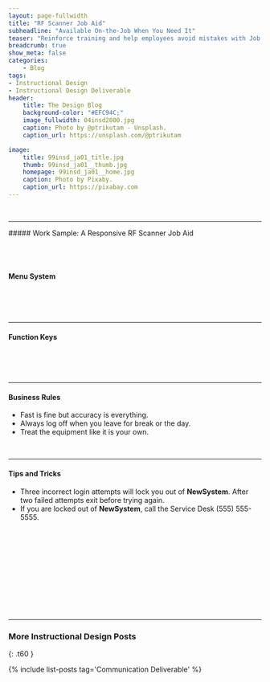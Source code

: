 ```yaml
---
layout: page-fullwidth
title: "RF Scanner Job Aid"
subheadline: "Available On-the-Job When You Need It"
teaser: "Reinforce training and help employees avoid mistakes with Job Aids."
breadcrumb: true
show_meta: false
categories:
    - Blog
tags:
- Instructional Design
- Instructional Design Deliverable
header:
    title: The Design Blog
    background-color: "#EFC94C;"
    image_fullwidth: 04insd2000.jpg
    caption: Photo by @ptrikutam - Unsplash.
    caption_url: https://unsplash.com/@ptrikutam

image:
    title: 99insd_ja01_title.jpg
    thumb: 99insd_ja01__thumb.jpg
    homepage: 99insd_ja01__home.jpg
    caption: Photo by Pixaby.
    caption_url: https://pixabay.com
---
```

<br>
<hr>
##### Work Sample: A Responsive RF Scanner Job Aid
<br>
<!-- 4 Poster Formats: phone, portrait, landscape, Plasma -->

<!-- phone, portrait, landscape, Plasma -->
<div class="show-for-small-only">
  <img src="{{ site.urlimg }}99insd_ja01_phone_header.jpg" style="margin: 25px 0px 25px 0px" alt="">

  <h4>Menu System</h4>
  <img src="{{ site.urlimg }}99insd_ja01_phone01.jpg" style="margin: 25px 0px 25px 0px" alt="">
  <br>
  <hr>

  <h4>Function Keys</h4>
  <img src="{{ site.urlimg }}99insd_ja01_phone02.jpg" style="margin: 25px 0px 25px 0px" alt="">
  <br>
  <hr>

  <h4>Business Rules</h4>
  <ul>
    <li>Fast is fine but accuracy is everything.</li>
    <li>Always log off when you leave for break or the day.</li>
    <li>Treat the equipment like it is your own.</li>
  </ul>
  <br>
  <hr>
  
  <h4>Tips and Tricks</h4>
  <ul>
    <li>Three incorrect login attempts will lock you out of <b>NewSystem</b>. After two failed attempts exit before trying again.</li>
    <li>If you are locked out of <b>NewSystem</b>, call the Service Desk (555) 555-5555.</li>
  </ul>
</div>

<!-- portrait -->
<div class="show-for-medium-only"><img src="{{ site.urlimg }}99insd_ja01_portrait.jpg" style="margin: 25px 0px 25px 0px" alt=""></div>

<!-- landscape -->
<div class="show-for-large-only"><img src="{{ site.urlimg }}99insd_ja01_landscape.jpg" style="margin: 25px 0px 25px 0px" alt=""></div>

<!-- Plasma -->
<div class="show-for-xlarge-up"><img src="{{ site.urlimg }}99insd_ja01_plasma.jpg" style="margin: 25px 0px 25px 0px" alt=""></div>

<br>

<hr>

### More Instructional Design Posts
{: .t60 }

{% include list-posts tag='Communication Deliverable' %}
